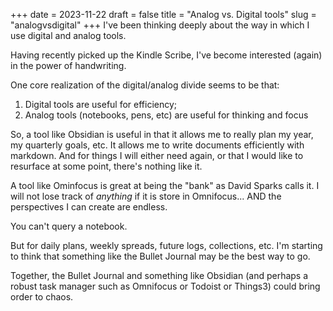 +++
date = 2023-11-22
draft = false
title = "Analog vs. Digital tools"
slug = "analogvsdigital"
+++
I've been thinking deeply about the way in which I use digital and analog tools.

Having recently picked up the Kindle Scribe, I've become interested (again) in the power of handwriting. 

One core realization of the digital/analog divide seems to be that:

1. Digital tools are useful for efficiency;
2. Analog tools (notebooks, pens, etc) are useful for thinking and focus

So, a tool like Obsidian is useful in that it allows me to really plan my year, my quarterly goals, etc. It allows me to write documents efficiently with markdown. And for things I will either need again, or that I would like to resurface at some point, there's nothing like it. 

A tool like Ominfocus is great at being the "bank" as David Sparks calls it. I will not lose track of _anything_ if it is store in Omnifocus... AND the perspectives I can create are endless.

You can't query a notebook.

But for daily plans, weekly spreads, future logs, collections, etc. I'm starting to think that something like the Bullet Journal may be the best way to go.

Together, the Bullet Journal and something like Obsidian (and perhaps a robust task manager such as Omnifocus or Todoist or Things3) could bring order to chaos.